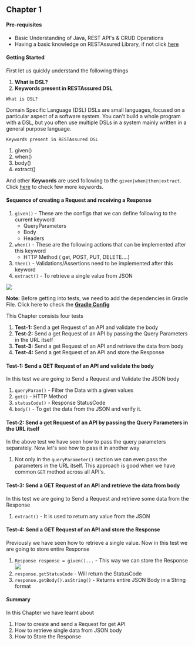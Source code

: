 ## Chapter 1

#### Pre-requisites
* Basic Understanding of Java, REST API's & CRUD Operations
* Having a basic knowledge on RESTAssured Library, if not
click [here](http://rest-assured.io/)

#### Getting Started
First let us quickly understand the following things
1. **What is DSL?**
2. **Keywords present in RESTAssured DSL**

````What is DSL?````

Domain Specific Language (DSL) DSLs are small languages, focused on a particular
aspect of a software system. You can't build a whole program with a DSL,
but you often use multiple DSLs in a system mainly written in a general purpose language.

````Keywords present in RESTAssured DSL````
1. given()
2. when()
3. body()
4. extract()

And other <b>Keywords</b> are used following to the `given|when|then|extract`. Click [here](https://github.com/rest-assured/rest-assured/wiki/usage)
to check few more keywords.
#### Sequence of creating a Request and receiving a Response
1. `given()` - These are the configs that we can define following to the current keyword
    * QueryParameters
    * Body
    * Headers
2. `when()` - These are the following actions that can be implemented after this keyword
    * HTTP Method ( get, POST, PUT, DELETE....)
3. `then()` - Validations/Assertions need to be implemented after this keyword
4. `extract()` - To retrieve a single value from JSON

![](https://i.imgur.com/8QMTKCY.png)

**Note:** Before getting into tests, we need to add the dependencies in Gradle File. Click here to check the
[<b>Gradle Config</b>](https://github.com/vinaykumarvvs/api-automation-tutorial/tree/master/src/test/java/Chapters/Chapter01/Chapter01GradleConfig.md)

This Chapter consists four tests
1. **Test-1:** Send a get Request of an API and validate the body
2. **Test-2:** Send a get Request of an API by passing the Query Parameters in the URL itself
3. **Test-3:** Send a get Request of an API and retrieve the data from body
4. **Test-4:** Send a get Request of an API and store the Response

#### **Test-1:** Send a GET Request of an API and validate the body
In this test we are going to Send a Request and Validate the JSON body
1. `queryParam()` - Filter the Data with a given values
2. `get()` - HTTP Method
3. `statusCode()` - Response StatusCode
4. `body()` - To get the data from the JSON and verify it.

#### **Test-2:** Send a get Request of an API by passing the Query Parameters in the URL itself
In the above test we have seen how to pass the query parameters separately. Now let's see how to pass it in another way
1. Not only in the `queryParameter()` section we can even pass the parameters in the URL itself.
This approach is good when we have common `GET` method across all API's.

#### **Test-3:** Send a GET Request of an API and retrieve the data from body
In this test we are going to Send a Request and retrieve some data from the Response
1. `extract()` - It is used to return any value from the JSON

#### **Test-4:** Send a GET Request of an API and store the Response
Previously we have seen how to retrieve a single value. Now in this test we are going to store entire Response
1. `Response response = given()...` - This way we can store the Response
    ![](https://i.imgur.com/t35qmpT.png)
2. `response.getStatusCode` - Will return the StatusCode
3. `response.getBody().asString()` - Returns entire JSON Body in a String format

#### Summary
In this Chapter we have learnt about
1. How to create and send a Request for get API
2. How to retrieve single data from JSON body
3. How to Store the Response
